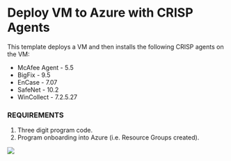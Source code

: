 # Deploy VM to Azure with CRISP Agents

This template deploys a VM and then installs the following CRISP agents on the VM:
* McAfee Agent - 5.5
* BigFix - 9.5
* EnCase - 7.07
* SafeNet - 10.2
* WinCollect - 7.2.5.27

### REQUIREMENTS
1. Three digit program code.
2. Program onboarding into Azure (i.e. Resource Groups created).

<a href="https://portal.azure.us/#create/Microsoft.Template/uri/https%3A%2F%2Fraw.githubusercontent.com%2Fdepartment-of-veterans-affairs%2FAzure-templates%2Fmaster%2FDeploy-Windows-VM-with-CRISP%2Fazuredeploy.json" target="_blank">
    <img src="https://azuredeploy.net/AzureGov.png"/>
</a>
